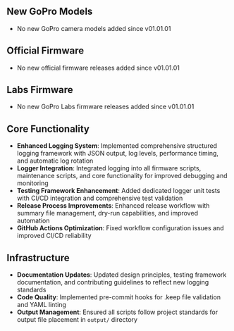 ## New GoPro Models
- No new GoPro camera models added since v01.01.01

## Official Firmware
- No new official firmware releases added since v01.01.01

## Labs Firmware
- No new GoPro Labs firmware releases added since v01.01.01

## Core Functionality
- **Enhanced Logging System**: Implemented comprehensive structured logging framework with JSON output, log levels, performance timing, and automatic log rotation
- **Logger Integration**: Integrated logging into all firmware scripts, maintenance scripts, and core functionality for improved debugging and monitoring
- **Testing Framework Enhancement**: Added dedicated logger unit tests with CI/CD integration and comprehensive test validation
- **Release Process Improvements**: Enhanced release workflow with summary file management, dry-run capabilities, and improved automation
- **GitHub Actions Optimization**: Fixed workflow configuration issues and improved CI/CD reliability

## Infrastructure
- **Documentation Updates**: Updated design principles, testing framework documentation, and contributing guidelines to reflect new logging standards
- **Code Quality**: Implemented pre-commit hooks for .keep file validation and YAML linting
- **Output Management**: Ensured all scripts follow project standards for output file placement in `output/` directory 